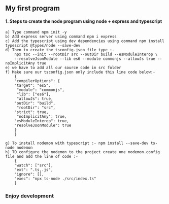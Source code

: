 ## My first program

#### 1. Steps to create the node program using node + express and typescript

    a) Type command npm init -y
    b) Add express server using command npm i express
    c) Add the typescript using dev dependencies using command npm install typescript @types/node --save-dev
    d) Then to create the tsconfig.json file type :-
        npx tsc --init --rootDir src --outDir build --esModuleInterop \
        --resolveJsonModule --lib es6 --module commonjs --allowJs true --noImplicitAny true
    e) we have to add all our source code in src folder
    f) Make sure our tsconfig.json only include this line code below:-
        {
        "compilerOptions": {
        "target": "es5",
         "module": "commonjs",
         "lib": ["es6"],
         "allowJs": true,
        "outDir": "build",
         "rootDir": "src",
        "strict": true,
         "noImplicitAny": true,
        "esModuleInterop": true,
        "resolveJsonModule": true
        }
        }

    g) To install nodemon with typescript :- npm install --save-dev ts-node nodemon
    h) TO configure the nodemon to the project create one nodemon.config file and add the line of code :-
        {
        "watch": ["src"],
        "ext": ".ts,.js",
        "ignore": [],
        "exec": "npx ts-node ./src/index.ts"
        }

### Enjoy development
